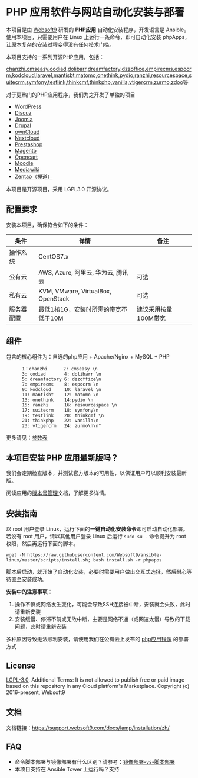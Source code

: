 
# PHP 应用软件与网站自动化安装与部署

本项目是由 [Websoft9](https://www.websoft9.com) 研发的 **PHP应用** 自动化安装程序，开发语言是 Ansible。使用本项目，只需要用户在 Linux 上运行一条命令，即可自动化安装 phpApps，让原本复杂的安装过程变得没有任何技术门槛。  

本项目支持的一系列开源PHP应用，包括：  

[chanzhi,cmseasy,codiad,dolibarr,dreamfactory,dzzoffice,empirecms,espocrm,kodcloud,laravel,mantisbt,matomo,onethink,pydio,ranzhi,resourcespace,suitecrm,symfony,testlink,thinkcmf,thinkphp,vanilla,vtigercrm,zurmo,zdoo](/roles/phpapps/tasks)等

对于更热门的PHP应用程序，我们为之开发了单独的项目

* [WordPress](https://github.com/Websoft9/ansible-wordpress)
* [Discuz](https://github.com/Websoft9/ansible-discuz)
* [Joomla](https://github.com/Websoft9/ansible-joomla)
* [Drupal](https://github.com/Websoft9/ansible-drupal)
* [ownCloud](https://github.com/Websoft9/ansible-owncloud)
* [Nextcloud](https://github.com/Websoft9/ansible-nextcloud)
* [Prestashop](https://github.com/Websoft9/ansible-prestashop)
* [Magento](https://github.com/Websoft9/ansible-magento)
* [Opencart](https://github.com/Websoft9/ansible-opencart)
* [Moodle](https://github.com/Websoft9/ansible-moodle)
* [Mediawiki](https://github.com/Websoft9/ansible-mediawiki)
* [Zentao（禅道）](https://github.com/Websoft9/ansible-zentao)

本项目是开源项目，采用 LGPL3.0 开源协议。

## 配置要求

安装本项目，确保符合如下的条件：

| 条件       | 详情       | 备注  |
| ------------ | ------------ | ----- |
| 操作系统       | CentOS7.x       |   |
| 公有云| AWS, Azure, 阿里云, 华为云, 腾讯云 | 可选 |
| 私有云|  KVM, VMware, VirtualBox, OpenStack | 可选 |
| 服务器配置 | 最低1核1G，安装时所需的带宽不低于10M |  建议采用按量100M带宽 |

## 组件

包含的核心组件为：自选的php应用 + Apache/Nginx + MySQL + PHP

```
      1：chanzhi      2: cmseasy \n
      3: codiad       4: dolibarr \n
      5: dreamfactory 6: dzzoffice\n
      7: empirecms    8: espocrm \n
      9: kodcloud     10: laravel \n
      11: mantisbt    12: matomo \n
      13: onethink    14:pydio \n
      15: ranzhi      16: resourcespace \n
      17: suitecrm    18: symfony\n
      19: testlink    20: thinkcmf \n
      21: thinkphp    22: vanilla\n
      23: vtigercrm   24: zurmo\n\n"
```

更多请见：[参数表](https://support.websoft9.com/docs/lamp/zh/stack-components.html)

## 本项目安装 PHP 应用最新版吗？

我们会定期检查版本，并测试官方版本的可用性，以保证用户可以顺利安装最新版。  

阅读应用的[版本号管理](version.md)文档，了解更多详情。

## 安装指南

以 root 用户登录 Linux，运行下面的**一键自动化安装命令**即可启动自动化部署。若没有 root 用户，请以其他用户登录 Linux 后运行 `sudo su -` 命令提升为 root 权限，然后再运行下面的脚本。

```
wget -N https://raw.githubusercontent.com/Websoft9/ansible-linux/master/scripts/install.sh; bash install.sh -r phpapps
```

脚本后启动，就开始了自动化安装，必要时需要用户做出交互式选择，然后耐心等待直至安装成功。

**安装中的注意事项：**  

1. 操作不慎或网络发生变化，可能会导致SSH连接被中断，安装就会失败，此时请重新安装
2. 安装缓慢、停滞不前或无故中断，主要是网络不通（或网速太慢）导致的下载问题，此时请重新安装

多种原因导致无法顺利安装，请使用我们在公有云上发布的 [php应用镜像](https://apps.websoft9.com) 的部署方式

## License

[LGPL-3.0](/License.md), Additional Terms: It is not allowed to publish free or paid image based on this repository in any Cloud platform's Marketplace.
Copyright (c) 2016-present, Websoft9

## 文档

文档链接：https://support.websoft9.com/docs/lamp/installation/zh/

## FAQ

- 命令脚本部署与镜像部署有什么区别？请参考：[镜像部署-vs-脚本部署](https://support.websoft9.com/docs/faq/zh/bz-product.html#镜像部署-vs-脚本部署)
- 本项目支持在 Ansible Tower 上运行吗？支持
